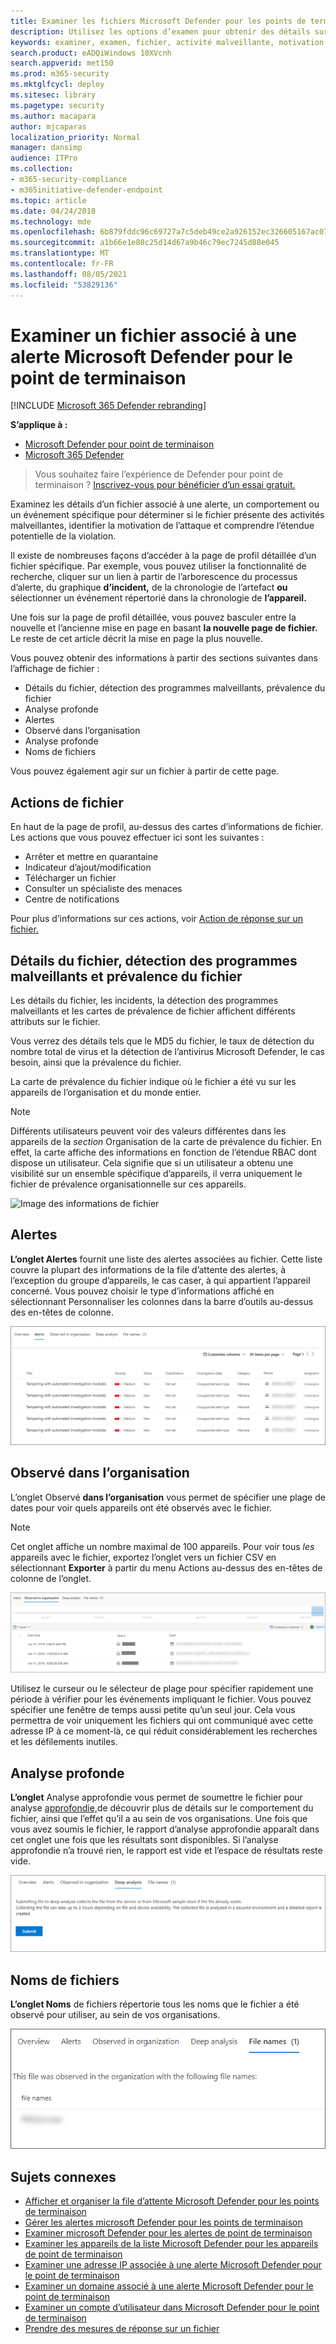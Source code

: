 ```yaml
---
title: Examiner les fichiers Microsoft Defender pour les points de terminaison
description: Utilisez les options d’examen pour obtenir des détails sur les fichiers associés aux alertes, comportements ou événements.
keywords: examiner, examen, fichier, activité malveillante, motivation des attaques, analyse approfondie, rapport d’analyse approfondie
search.product: eADQiWindows 10XVcnh
search.appverid: met150
ms.prod: m365-security
ms.mktglfcycl: deploy
ms.sitesec: library
ms.pagetype: security
ms.author: macapara
author: mjcaparas
localization_priority: Normal
manager: dansimp
audience: ITPro
ms.collection:
- m365-security-compliance
- m365initiative-defender-endpoint
ms.topic: article
ms.date: 04/24/2018
ms.technology: mde
ms.openlocfilehash: 6b879fddc96c69727a7c5deb49ce2a926152ec326605167ac075b5d37f8ab448
ms.sourcegitcommit: a1b66e1e80c25d14d67a9b46c79ec7245d88e045
ms.translationtype: MT
ms.contentlocale: fr-FR
ms.lasthandoff: 08/05/2021
ms.locfileid: "53829136"
---
```

# <a name="investigate-a-file-associated-with-a-microsoft-defender-for-endpoint-alert"></a>Examiner un fichier associé à une alerte Microsoft Defender pour le point de terminaison

[!INCLUDE [Microsoft 365 Defender rebranding](../../includes/microsoft-defender.md)]

**S’applique à :**
- [Microsoft Defender pour point de terminaison](https://go.microsoft.com/fwlink/p/?linkid=2154037)
- [Microsoft 365 Defender](https://go.microsoft.com/fwlink/?linkid=2118804)


> Vous souhaitez faire l’expérience de Defender pour point de terminaison ? [Inscrivez-vous pour bénéficier d’un essai gratuit.](https://signup.microsoft.com/create-account/signup?products=7f379fee-c4f9-4278-b0a1-e4c8c2fcdf7e&ru=https://aka.ms/MDEp2OpenTrial?ocid=docs-wdatp-investigatefiles-abovefoldlink)

Examinez les détails d’un fichier associé à une alerte, un comportement ou un événement spécifique pour déterminer si le fichier présente des activités malveillantes, identifier la motivation de l’attaque et comprendre l’étendue potentielle de la violation.

Il existe de nombreuses façons d’accéder à la page de profil détaillée d’un fichier spécifique. Par exemple, vous pouvez utiliser la fonctionnalité de recherche, cliquer sur un lien à partir de l’arborescence du processus d’alerte, du graphique **d’incident,** de la chronologie de l’artefact **ou** sélectionner un événement répertorié dans la chronologie de **l’appareil.**

Une fois sur la page de profil détaillée, vous pouvez basculer entre la nouvelle et l’ancienne mise en page en basant **la nouvelle page de fichier.** Le reste de cet article décrit la mise en page la plus nouvelle.

Vous pouvez obtenir des informations à partir des sections suivantes dans l’affichage de fichier :

- Détails du fichier, détection des programmes malveillants, prévalence du fichier
- Analyse profonde
- Alertes
- Observé dans l’organisation
- Analyse profonde
- Noms de fichiers

Vous pouvez également agir sur un fichier à partir de cette page.

## <a name="file-actions"></a>Actions de fichier

En haut de la page de profil, au-dessus des cartes d’informations de fichier. Les actions que vous pouvez effectuer ici sont les suivantes :

- Arrêter et mettre en quarantaine
- Indicateur d’ajout/modification
- Télécharger un fichier
- Consulter un spécialiste des menaces
- Centre de notifications

Pour plus d’informations sur ces actions, voir [Action de réponse sur un fichier.](respond-file-alerts.md)

## <a name="file-details-malware-detection-and-file-prevalence"></a>Détails du fichier, détection des programmes malveillants et prévalence du fichier

Les détails du fichier, les incidents, la détection des programmes malveillants et les cartes de prévalence de fichier affichent différents attributs sur le fichier.

Vous verrez des détails tels que le MD5 du fichier, le taux de détection du nombre total de virus et la détection de l’antivirus Microsoft Defender, le cas besoin, ainsi que la prévalence du fichier.

La carte de prévalence du fichier indique où le fichier a été vu sur les appareils de l’organisation et du monde entier. 

> [!NOTE] 
> Différents utilisateurs peuvent voir des valeurs différentes dans les appareils de la *section* Organisation de la carte de prévalence du fichier. En effet, la carte affiche des informations en fonction de l’étendue RBAC dont dispose un utilisateur. Cela signifie que si un utilisateur a obtenu une visibilité sur un ensemble spécifique d’appareils, il verra uniquement le fichier de prévalence organisationnelle sur ces appareils.

![Image des informations de fichier](images/atp-file-information.png)

## <a name="alerts"></a>Alertes

**L’onglet Alertes** fournit une liste des alertes associées au fichier. Cette liste couvre la plupart des informations de la file d’attente des alertes, à l’exception du groupe d’appareils, le cas caser, à qui appartient l’appareil concerné. Vous pouvez choisir le type d’informations affiché en sélectionnant Personnaliser les colonnes dans la barre d’outils au-dessus des en-têtes de colonne. 

![Image des alertes associées à la section de fichier](images/atp-alerts-related-to-file.png)

## <a name="observed-in-organization"></a>Observé dans l’organisation

L’onglet Observé **dans l’organisation** vous permet de spécifier une plage de dates pour voir quels appareils ont été observés avec le fichier.

>[!NOTE]
>Cet onglet affiche un nombre maximal de 100 appareils. Pour voir tous _les_ appareils avec le fichier, exportez l’onglet vers un fichier CSV en sélectionnant **Exporter** à partir du menu Actions au-dessus des en-têtes de colonne de l’onglet.

![Image de l’appareil observé le plus récent avec le fichier](images/atp-observed-machines.png)

Utilisez le curseur ou le sélecteur de plage pour spécifier rapidement une période à vérifier pour les événements impliquant le fichier. Vous pouvez spécifier une fenêtre de temps aussi petite qu’un seul jour. Cela vous permettra de voir uniquement les fichiers qui ont communiqué avec cette adresse IP à ce moment-là, ce qui réduit considérablement les recherches et les défilements inutiles.

## <a name="deep-analysis"></a>Analyse profonde

**L’onglet** Analyse approfondie vous permet de soumettre le fichier pour analyse [approfondie,](respond-file-alerts.md#deep-analysis)de découvrir plus de détails sur le comportement du fichier, ainsi que l’effet qu’il a au sein de vos organisations. Une fois que vous avez soumis le fichier, le rapport d’analyse approfondie apparaît dans cet onglet une fois que les résultats sont disponibles. Si l’analyse approfondie n’a trouvé rien, le rapport est vide et l’espace de résultats reste vide.

![Image de l’onglet Analyse approfondie](images/submit-file.png)

## <a name="file-names"></a>Noms de fichiers

**L’onglet Noms** de fichiers répertorie tous les noms que le fichier a été observé pour utiliser, au sein de vos organisations.

![Image de l’onglet Noms de fichiers](images/atp-file-names.png)

## <a name="related-topics"></a>Sujets connexes

- [Afficher et organiser la file d’attente Microsoft Defender pour les points de terminaison](alerts-queue.md)
- [Gérer les alertes microsoft Defender pour les points de terminaison](manage-alerts.md)
- [Examiner microsoft Defender pour les alertes de point de terminaison](investigate-alerts.md)
- [Examiner les appareils de la liste Microsoft Defender pour les appareils de point de terminaison](investigate-machines.md)
- [Examiner une adresse IP associée à une alerte Microsoft Defender pour le point de terminaison](investigate-ip.md)
- [Examiner un domaine associé à une alerte Microsoft Defender pour le point de terminaison](investigate-domain.md)
- [Examiner un compte d’utilisateur dans Microsoft Defender pour le point de terminaison](investigate-user.md)
- [Prendre des mesures de réponse sur un fichier](respond-file-alerts.md)
